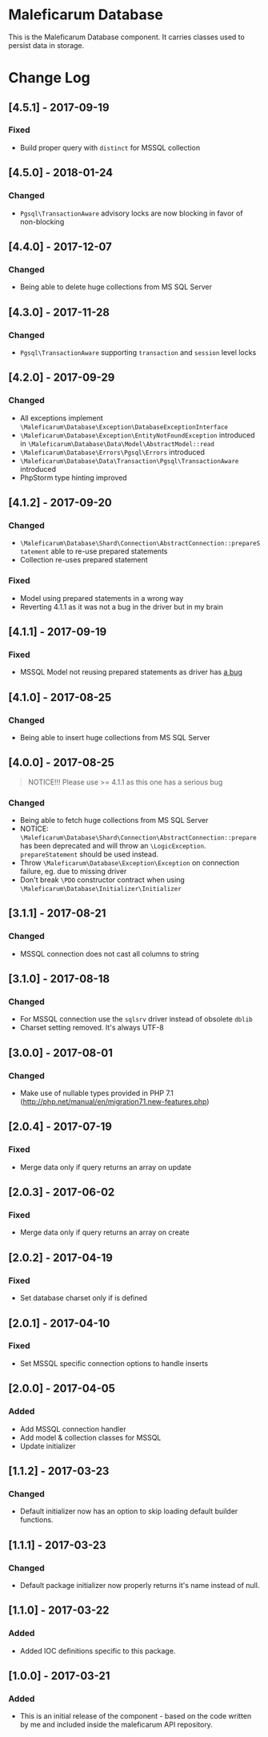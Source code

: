 # Maleficarum Database

This is the Maleficarum Database component. It carries classes used to persist data in storage.

# Change Log

## [4.5.1] - 2017-09-19
### Fixed
- Build proper query with `distinct` for MSSQL collection


## [4.5.0] - 2018-01-24
### Changed
- `Pgsql\TransactionAware` advisory locks are now blocking in favor of non-blocking

## [4.4.0] - 2017-12-07
### Changed
- Being able to delete huge collections from MS SQL Server

## [4.3.0] - 2017-11-28
### Changed
- `Pgsql\TransactionAware` supporting `transaction` and `session` level locks

## [4.2.0] - 2017-09-29
### Changed
- All exceptions implement `\Maleficarum\Database\Exception\DatabaseExceptionInterface`
- `\Maleficarum\Database\Exception\EntityNotFoundException` introduced in `\Maleficarum\Database\Data\Model\AbstractModel::read`
- `\Maleficarum\Database\Errors\Pgsql\Errors` introduced
- `\Maleficarum\Database\Data\Transaction\Pgsql\TransactionAware` introduced
- PhpStorm type hinting improved

## [4.1.2] - 2017-09-20
### Changed
- `\Maleficarum\Database\Shard\Connection\AbstractConnection::prepareStatement` able to re-use prepared statements
- Collection re-uses prepared statement
### Fixed
- Model using prepared statements in a wrong way
- Reverting 4.1.1 as it was not a bug in the driver but in my brain

## [4.1.1] - 2017-09-19
### Fixed
- MSSQL Model not reusing prepared statements as driver has [a bug](https://github.com/Microsoft/msphpsql/issues/60)  

## [4.1.0] - 2017-08-25
### Changed
- Being able to insert huge collections from MS SQL Server

## [4.0.0] - 2017-08-25
> NOTICE!!!
> Please use >= 4.1.1 as this one has a serious bug
### Changed
- Being able to fetch huge collections from MS SQL Server
- NOTICE: `\Maleficarum\Database\Shard\Connection\AbstractConnection::prepare` has been deprecated
    and will throw an `\LogicException`. 
    `prepareStatement` should be used instead.
- Throw `\Maleficarum\Database\Exception\Exception` on connection failure, eg. due to missing driver
- Don't break `\PDO` constructor contract when using `\Maleficarum\Database\Initializer\Initializer`

## [3.1.1] - 2017-08-21
### Changed
- MSSQL connection does not cast all columns to string

## [3.1.0] - 2017-08-18
### Changed
- For MSSQL connection use the `sqlsrv` driver instead of obsolete `dblib`
- Charset setting removed. It's always UTF-8

## [3.0.0] - 2017-08-01
### Changed
- Make use of nullable types provided in PHP 7.1 (http://php.net/manual/en/migration71.new-features.php)

## [2.0.4] - 2017-07-19
### Fixed
- Merge data only if query returns an array on update

## [2.0.3] - 2017-06-02
### Fixed
- Merge data only if query returns an array on create

## [2.0.2] - 2017-04-19
### Fixed
- Set database charset only if is defined

## [2.0.1] - 2017-04-10
### Fixed
- Set MSSQL specific connection options to handle inserts

## [2.0.0] - 2017-04-05
### Added
- Add MSSQL connection handler
- Add model & collection classes for MSSQL
- Update initializer

## [1.1.2] - 2017-03-23
### Changed
- Default initializer now has an option to skip loading default builder functions.

## [1.1.1] - 2017-03-23
### Changed
- Default package initializer now properly returns it's name instead of null.

## [1.1.0] - 2017-03-22
### Added
- Added IOC definitions specific to this package.

## [1.0.0] - 2017-03-21
### Added
- This is an initial release of the component - based on the code written by me and included inside the maleficarum API repository.
